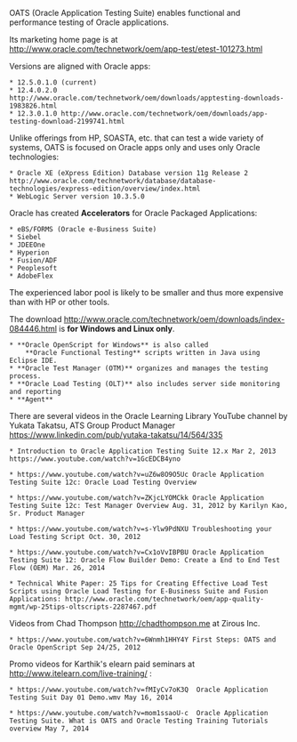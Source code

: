 OATS (Oracle Application Testing Suite)
enables functional and performance testing of Oracle applications.

Its marketing home page is at
http://www.oracle.com/technetwork/oem/app-test/etest-101273.html

Versions are aligned with Oracle apps:

	* 12.5.0.1.0 (current)
	* 12.4.0.2.0 http://www.oracle.com/technetwork/oem/downloads/apptesting-downloads-1983826.html
	* 12.3.0.1.0 http://www.oracle.com/technetwork/oem/downloads/app-testing-download-2199741.html

Unlike offerings from HP, SOASTA, etc. that can test a wide variety of systems,
OATS is focused on Oracle apps only and uses only Oracle technologies:

	* Oracle XE (eXpress Edition) Database version 11g Release 2 http://www.oracle.com/technetwork/database/database-technologies/express-edition/overview/index.html
	* WebLogic Server version 10.3.5.0

Oracle has created **Accelerators** for Oracle Packaged Applications:

	* eBS/FORMS (Oracle e-Business Suite)
	* Siebel
	* JDEEOne
	* Hyperion
	* Fusion/ADF
	* Peoplesoft
	* AdobeFlex

The experienced labor pool is likely to be smaller and thus more expensive
than with HP or other tools.

The download
http://www.oracle.com/technetwork/oem/downloads/index-084446.html
is **for Windows and Linux only**.

	* **Oracle OpenScript for Windows** is also called 
		**Oracle Functional Testing** scripts written in Java using Eclipse IDE.
	* **Oracle Test Manager (OTM)** organizes and manages the testing process.
	* **Oracle Load Testing (OLT)** also includes server side monitoring and reporting
	* **Agent** 

There are several videos in the Oracle Learning Library YouTube channel
by Yukata Takatsu, ATS Group Product Manager
https://www.linkedin.com/pub/yutaka-takatsu/14/564/335

	* Introduction to Oracle Application Testing Suite 12.x Mar 2, 2013 https://www.youtube.com/watch?v=1GcEDCB4yno 

	* https://www.youtube.com/watch?v=uZ6w8O9O5Uc Oracle Application Testing Suite 12c: Oracle Load Testing Overview

	* https://www.youtube.com/watch?v=ZKjcLYOMCkk Oracle Application Testing Suite 12c: Test Manager Overview Aug. 31, 2012 by Karilyn Kao, Sr. Product Manager

	* https://www.youtube.com/watch?v=s-Ylw9PdNXU Troubleshooting your Load Testing Script Oct. 30, 2012

	* https://www.youtube.com/watch?v=Cx1oVvIBPBU Oracle Application Testing Suite 12: Oracle Flow Builder Demo: Create a End to End Test Flow (OEM) Mar. 26, 2014
	
	* Technical White Paper: 25 Tips for Creating Effective Load Test Scripts using Oracle Load Testing for E-Business Suite and Fusion Applications: http://www.oracle.com/technetwork/oem/app-quality-mgmt/wp-25tips-oltscripts-2287467.pdf


Videos from Chad Thompson http://chadthompson.me at Zirous Inc.

	* https://www.youtube.com/watch?v=6Wnmh1HHY4Y First Steps: OATS and Oracle OpenScript Sep 24/25, 2012

Promo videos for Karthik's elearn paid seminars at http://www.itelearn.com/live-training/ :

	* https://www.youtube.com/watch?v=fMIyCv7oK3Q  Oracle Application Testing Suit Day 01 Demo.wmv May 16, 2014

	* https://www.youtube.com/watch?v=mom1ssaoU-c  Oracle Application Testing Suite. What is OATS and Oracle Testing Training Tutorials overview May 7, 2014


